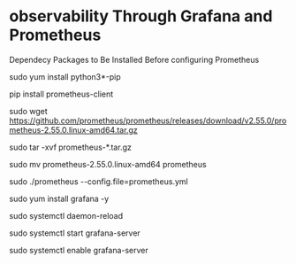 # observability Through Grafana and Prometheus

Dependecy Packages to Be Installed Before configuring Prometheus

sudo yum install python3*-pip

pip install prometheus-client

sudo wget https://github.com/prometheus/prometheus/releases/download/v2.55.0/prometheus-2.55.0.linux-amd64.tar.gz

sudo tar -xvf prometheus-*.tar.gz

sudo mv prometheus-2.55.0.linux-amd64 prometheus

sudo ./prometheus --config.file=prometheus.yml

sudo yum install grafana -y

sudo systemctl daemon-reload

sudo systemctl start grafana-server

sudo systemctl enable grafana-server


